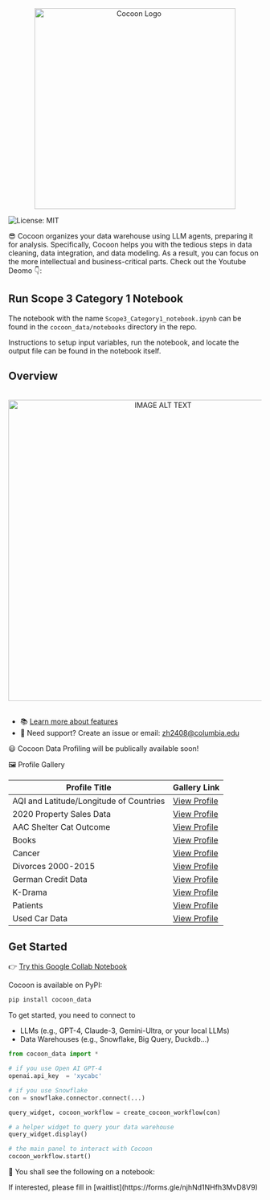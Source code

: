 <div align="center">
  <img src="./images/cocoon_logo.png" alt="Cocoon Logo" width="400"/>
</div>

![License: MIT](https://img.shields.io/badge/License-MIT-yellow.svg)

😎 Cocoon organizes your data warehouse using LLM agents, preparing it for analysis. Specifically, Cocoon helps you with the tedious steps in data cleaning, data integration, and data modeling. As a result, you can focus on the more intellectual and business-critical parts. Check out the Youtube Deomo 👇:

## Run Scope 3 Category 1 Notebook

The notebook with the name `Scope3_Category1_notebook.ipynb` can be found in the `cocoon_data/notebooks` directory in the repo.

Instructions to setup input variables, run the notebook, and locate the output file can be found in the notebook itself.

## Overview

<br>
<div align="center">
<a href="https://youtu.be/xdmRXs0UnfE" target="_blank">
  <img src="./images/Thumbnail.png" width="600" alt="IMAGE ALT TEXT" style="cursor: pointer;">
</a>
</div>
<br>

- 📚 [Learn more about features](https://cocoon-data-transformation.github.io/page/)
- 💪 Need support? Create an issue or email: zh2408@columbia.edu

😃 Cocoon Data Profiling will be publically available soon!

🖼️ Profile Gallery

| Profile Title                           | Gallery Link                                                                                                                        |
| --------------------------------------- | ----------------------------------------------------------------------------------------------------------------------------------- |
| AQI and Latitude/Longitude of Countries | [View Profile](https://cocoon-data-transformation.github.io/page/profile_gallery/Cocoon_Profile_AQI_and_Lat_Long_of_Countries.html) |
| 2020 Property Sales Data                | [View Profile](https://cocoon-data-transformation.github.io/page/profile_gallery/Cocoon_Profile__2020_property_sales_data.html)     |
| AAC Shelter Cat Outcome                 | [View Profile](https://cocoon-data-transformation.github.io/page/profile_gallery/Cocoon_Profile_aac_shelter_cat_outcome_eng.html)   |
| Books                                   | [View Profile](https://cocoon-data-transformation.github.io/page/profile_gallery/Cocoon_Profile_books.html)                         |
| Cancer                                  | [View Profile](https://cocoon-data-transformation.github.io/page/profile_gallery/Cocoon_Profile_cancer.html)                        |
| Divorces 2000-2015                      | [View Profile](https://cocoon-data-transformation.github.io/page/profile_gallery/Cocoon_Profile_divorces_2000_2015_original.html)   |
| German Credit Data                      | [View Profile](https://cocoon-data-transformation.github.io/page/profile_gallery/Cocoon_Profile_german_credit_data.html)            |
| K-Drama                                 | [View Profile](https://cocoon-data-transformation.github.io/page/profile_gallery/Cocoon_Profile_kdrama.html)                        |
| Patients                                | [View Profile](https://cocoon-data-transformation.github.io/page/profile_gallery/Cocoon_Profile_patients.html)                      |
| Used Car Data                           | [View Profile](https://cocoon-data-transformation.github.io/page/profile_gallery/Cocoon_Profile_used_car_data_new.html)             |

## Get Started

👉 [Try this Google Collab Notebook](https://colab.research.google.com/github/Cocoon-Data-Transformation/cocoon/blob/main/demo/Cocoon_Stage_Demo.ipynb)

Cocoon is available on PyPI:

```bash
pip install cocoon_data
```

To get started, you need to connect to

- LLMs (e.g., GPT-4, Claude-3, Gemini-Ultra, or your local LLMs)
- Data Warehouses (e.g., Snowflake, Big Query, Duckdb...)

```python
from cocoon_data import *

# if you use Open AI GPT-4
openai.api_key  = 'xycabc'

# if you use Snowflake
con = snowflake.connector.connect(...)

query_widget, cocoon_workflow = create_cocoon_workflow(con)

# a helper widget to query your data warehouse
query_widget.display()

# the main panel to interact with Cocoon
cocoon_workflow.start()
```

🎉 You shall see the following on a notebook:

<div align="center">
<kbd><img src="./images/notebook.png" alt=""></kbd>
</div>
If interested, please fill in [waitlist](https://forms.gle/njhNd1NHfh3MvD8V9)
